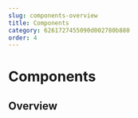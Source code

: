 ```yaml
---
slug: components-overview
title: Components
category: 6261727455090d002780b880
order: 4
---
```


# Components

## Overview
